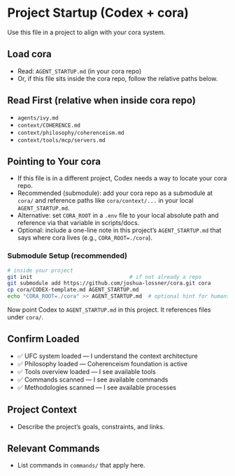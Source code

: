 # Project Startup (Codex + cora)

Use this file in a project to align with your cora system.

## Load cora
- Read: `AGENT_STARTUP.md` (in your cora repo)
- Or, if this file sits inside the cora repo, follow the relative paths below.

## Read First (relative when inside cora repo)
- `agents/ivy.md`
- `context/COHERENCE.md`
- `context/philosophy/coherenceism.md`
- `context/tools/mcp/servers.md`

## Pointing to Your cora
- If this file is in a different project, Codex needs a way to locate your cora repo.
- Recommended (submodule): add your cora repo as a submodule at `cora/` and reference paths like `cora/context/...` in your local `AGENT_STARTUP.md`.
- Alternative: set `CORA_ROOT` in a `.env` file to your local absolute path and reference via that variable in scripts/docs.
- Optional: include a one-line note in this project’s `AGENT_STARTUP.md` that says where cora lives (e.g., `CORA_ROOT=./cora`).

### Submodule Setup (recommended)
```bash
# inside your project
git init                               # if not already a repo
git submodule add https://github.com/joshua-lossner/cora.git cora
cp cora/CODEX-template.md AGENT_STARTUP.md
echo "CORA_ROOT=./cora" >> AGENT_STARTUP.md  # optional hint for humans
```
Now point Codex to `AGENT_STARTUP.md` in this project. It references files under `cora/`.

## Confirm Loaded
- ✅ UFC system loaded — I understand the context architecture
- ✅ Philosophy loaded — Coherenceism foundation is active
- ✅ Tools overview loaded — I see available tools
- ✅ Commands scanned — I see available commands
- ✅ Methodologies scanned — I see available processes

## Project Context
- Describe the project’s goals, constraints, and links.

## Relevant Commands
- List commands in `commands/` that apply here.
